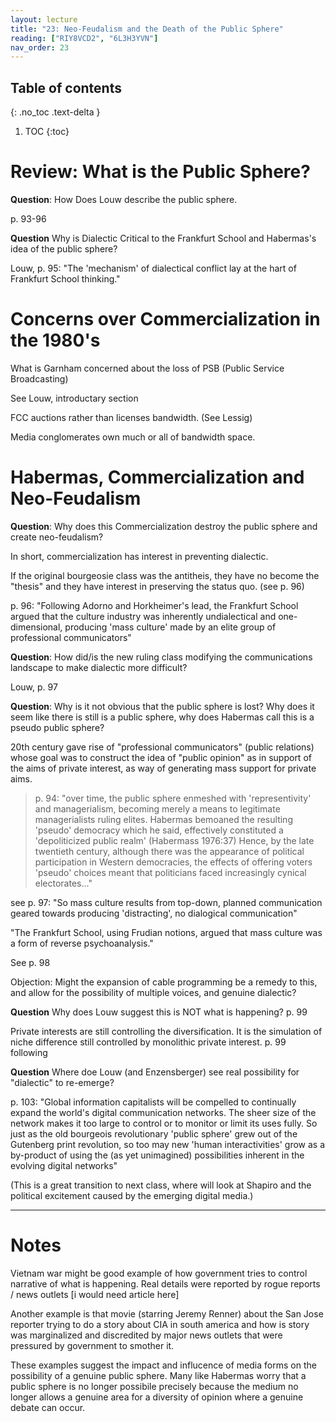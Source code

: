 ```yaml
---
layout: lecture
title: "23: Neo-Feudalism and the Death of the Public Sphere"
reading: ["RIY8VCD2", "6L3H3YVN"]
nav_order: 23
---
```

<!-- habermas "RIY8VCD2", louw "6L3H3YVN" -->
## Table of contents
{: .no_toc .text-delta } 
1. TOC 
{:toc}

# Review: What is the Public Sphere?

**Question**: How Does Louw describe the public sphere. 

p. 93-96

**Question** Why is Dialectic Critical to the Frankfurt School and Habermas's idea of the public sphere?

Louw, p. 95: "The 'mechanism' of dialectical conflict lay at the hart of Frankfurt School thinking."

# Concerns over Commercialization in the 1980's

What is Garnham concerned about the loss of PSB (Public Service Broadcasting)

See Louw, introductary section

FCC auctions rather than licenses bandwidth. (See Lessig)

Media conglomerates own much or all of bandwidth space.

# Habermas, Commercialization and Neo-Feudalism

**Question**: Why does this Commercialization destroy the public sphere and create neo-feudalism?

In short, commercialization has interest in preventing dialectic. 

If the original bourgeosie class was the antitheis, they have no become the "thesis" and they have interest in preserving the status quo. (see p. 96)

p. 96: "Following Adorno and Horkheimer's lead, the Frankfurt School argued that the culture industry was inherently undialectical and one-dimensional, producing 'mass culture' made by an elite group of professional communicators" 

**Question**: How did/is the new ruling class modifying the communications landscape to make dialectic more difficult? 

Louw, p. 97

**Question**: Why is it not obvious that the public sphere is lost? Why does it seem like there is still is a public sphere, why does Habermas call this is a pseudo public sphere?

20th century gave rise of "professional communicators" (public relations) whose goal was to construct the idea of "public opinion" as in support of the aims of private interest, as way of generating mass support for private aims. 

> p. 94: "over time, the public sphere enmeshed with 'representivity' and managerialism, becoming merely a means to legitimate managerialists ruling elites. Habermas bemoaned the resulting 'pseudo' democracy which he said, effectively constituted a 'depoliticized public realm' (Habermass 1976:37) Hence, by the late twentieth century, although there was the appearance of political participation in Western democracies, the effects of offering voters 'pseudo' choices meant that politicians faced increasingly cynical electorates..."

see p. 97: "So mass culture results from top-down, planned communication geared towards producing 'distracting', no dialogical communication"

"The Frankfurt School, using Frudian notions, argued that mass culture was a form of reverse psychoanalysis."

See p. 98




Objection: Might the expansion of cable programming be a remedy to this, and allow for the possibility of multiple voices, and genuine dialectic?

**Question** Why does Louw suggest this is NOT what is happening? p. 99

Private interests are still controlling the diversification. It is the simulation of niche difference still controlled by monolithic private interest. p. 99 following

**Question** Where doe Louw (and Enzensberger) see real possibility for "dialectic" to re-emerge?

p. 103: "Global information capitalists will be compelled to continually expand the world's digital communication networks. The sheer size of the network makes it too large to control or to monitor or limit its uses fully. So just as the old bourgeois revolutionary 'public sphere' grew out of the Gutenberg print revolution, so too may new 'human interactivities' grow as a by-product of using the (as yet unimagined) possibilities inherent in the evolving digital networks"

(This is a great transition to next class, where will look at Shapiro and the political excitement caused by the emerging digital media.)











---

# Notes

Vietnam war might be good example of how government tries to control narrative of what is happening. Real details were reported by rogue reports / news outlets [i would need article here]

Another example is that movie (starring Jeremy Renner) about the San Jose reporter trying to do a story about CIA in south america and how is story was marginalized and discredited by major news outlets that were pressured by government to smother it.

These examples suggest the impact and influcence of media forms on the possibility of a genuine public sphere. Many like Habermas worry that a public sphere is no longer possibile precisely because the medium no longer allows a genuine area for a diversity of opinion where a genuine debate can occur.

